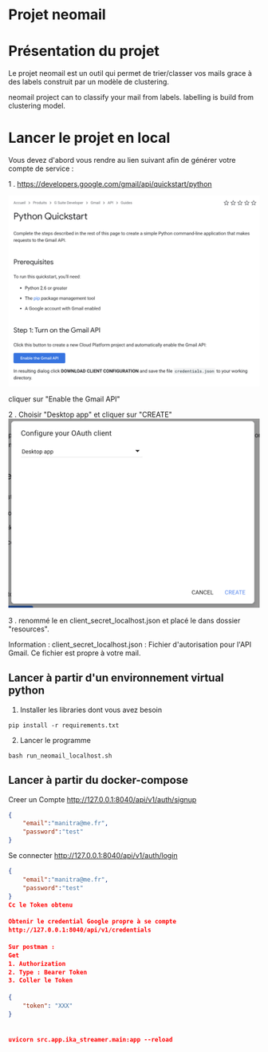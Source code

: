 # Projet neomail

# Présentation du projet
Le projet neomail est un outil qui permet de trier/classer vos mails grace à des labels construit par un modèle de clustering.

neomail project can to classify your mail from labels. labelling is build from clustering model.

# Lancer le projet en local

Vous devez d'abord vous rendre au lien suivant afin de générer votre compte de service :

1 . https://developers.google.com/gmail/api/quickstart/python

![Python Quickstart](docs/images/python_quickstart.png)

cliquer sur "Enable the Gmail API"

2 . Choisir "Desktop app" et cliquer sur "CREATE"
![Generate Json](docs/images/python_quickstart_generate_json.png)

3 . renommé le en client_secret_localhost.json et placé le dans dossier "resources".

Information : client_secret_localhost.json : Fichier d'autorisation pour l'API Gmail. Ce fichier est propre à votre mail.

## Lancer à partir d'un environnement virtual python

1. Installer les libraries dont vous avez besoin
```
pip install -r requirements.txt
```

2. Lancer le programme

```
bash run_neomail_localhost.sh
```

## Lancer à partir du docker-compose


Creer un Compte
http://127.0.0.1:8040/api/v1/auth/signup

```json
{
	"email":"manitra@me.fr",
	"password":"test"
}
```

Se connecter
http://127.0.0.1:8040/api/v1/auth/login

```json
{
	"email":"manitra@me.fr",
	"password":"test"
}
Cc le Token obtenu

Obtenir le credential Google propre à se compte
http://127.0.0.1:8040/api/v1/credentials

Sur postman :
Get
1. Authorization
2. Type : Bearer Token
3. Coller le Token

{
    "token": "XXX"
}


uvicorn src.app.ika_streamer.main:app --reload